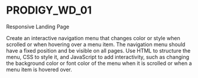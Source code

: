 # PRODIGY_WD_01

Responsive Landing Page

Create an interactive navigation menu that changes color or style when scrolled or when hovering over a menu item. The navigation menu should have a fixed position and be visible on all pages. Use HTML to structure the menu, CSS to style it, and JavaScript to add interactivity, such as changing the background color or font color of the menu when it is scrolled or when a menu item is hovered over.
